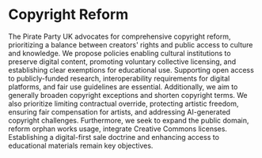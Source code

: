 Copyright Reform
===========
The Pirate Party UK advocates for comprehensive copyright reform, prioritizing a balance between creators' rights and public access to culture and knowledge. We propose policies enabling cultural institutions to preserve digital content, promoting voluntary collective licensing, and establishing clear exemptions for educational use. Supporting open access to publicly-funded research, interoperability requirements for digital platforms, and fair use guidelines are essential. Additionally, we aim to generally broaden copyright exceptions and shorten copyright terms. We also prioritize limiting contractual override, protecting artistic freedom, ensuring fair compensation for artists, and addressing AI-generated copyright challenges. Furthermore, we seek to expand the public domain, reform orphan works usage, integrate Creative Commons licenses. Establishing a digital-first sale doctrine and enhancing access to educational materials remain key objectives.
